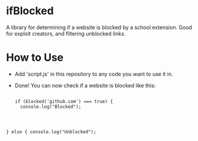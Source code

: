 # ifBlocked
A library for determining if a website is blocked by a school extension. Good for exploit creators, and filtering unblocked links.

# How to Use
- Add 'script.js' in this repository to any code you want to use it in.
- Done! You can now check if a website is blocked like this:
  
  <code>
  if (blocked('github.com') === true) {
    console.log("Blocked");
} else {
    console.log("Unblocked");
  <code>
